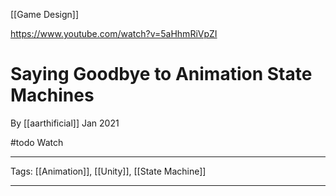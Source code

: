 [[Game Design]]

https://www.youtube.com/watch?v=5aHhmRiVpZI

# Saying Goodbye to Animation State Machines

By [[aarthificial]] Jan 2021

#todo Watch

---

Tags: [[Animation]], [[Unity]], [[State Machine]]

---
